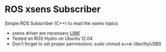 ROS xsens Subscriber
====================

Simple ROS Subscriber (C++) to read the xsens topics

* xsens driver are necessary [_LINK_](http://wiki.ros.org/action/fullsearch/xsens_driver?action=fullsearch&context=180&value=linkto%3A%22xsens_driver%22)
* Tested on ROS Hydro on Ubuntu 12.04
* Don't forget to set proper permissions: sudo chmod a+rw /dev/ttyUSB0

